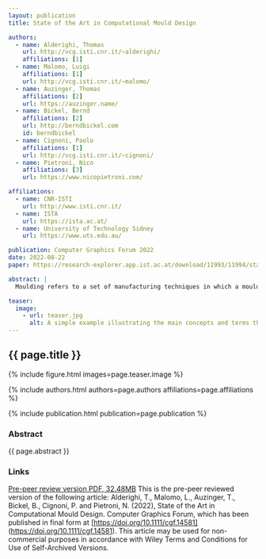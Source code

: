 ```yaml
---
layout: publication
title: State of the Art in Computational Mould Design

authors:
  - name: Alderighi, Thomas
    url: http://vcg.isti.cnr.it/~alderighi/
    affiliations: [1]
  - name: Malomo, Luigi
    affiliations: [1]
    url: http://vcg.isti.cnr.it/~malomo/
  - name: Auzinger, Thomas
    affiliations: [2]
    url: https://auzinger.name/
  - name: Bickel, Bernd
    affiliations: [2]
    url: http://berndbickel.com
    id: berndbickel
  - name: Cignoni, Paolo
    affiliations: [1]
    url: http://vcg.isti.cnr.it/~cignoni/
  - name: Pietroni, Nico
    affiliations: [3]
    url: https://www.nicopietroni.com/

affiliations:
  - name: CNR-ISTI
    url: http://www.isti.cnr.it/
  - name: ISTA
    url: https://ista.ac.at/
  - name: University of Technology Sidney
    url: https://www.uts.edu.au/

publication: Computer Graphics Forum 2022 
date: 2022-08-22
paper: https://research-explorer.app.ist.ac.at/download/11993/11994/star_molding_preprint.pdf

abstract: |
  Moulding refers to a set of manufacturing techniques in which a mould, usually a cavity or a solid frame, is used to shape a liquid or pliable material into an object of the desired shape. The popularity of moulding comes from its effectiveness, scalability and versatility in terms of employed materials. Its relevance as a fabrication process is demonstrated by the extensive literature covering different aspects related to mould design, from material flow simulation to the automation of mould geometry design. In this state-of-the-art report, we provide an extensive review of the automatic methods for the design of moulds, focusing on contributions from a geometric perspective. We classify existing mould design methods based on their computational approach and the nature of their target moulding process. We summarize the relationships between computational approaches and moulding techniques, highlighting their strengths and limitations. Finally, we discuss potential future research directions.

teaser:
  image:
    - url: teaser.jpg
      alt: A simple example illustrating the main concepts and terms that describe a casting mold
---
```


## {{ page.title }}

{% include figure.html images=page.teaser.image %}

{% include authors.html authors=page.authors affiliations=page.affiliations %}

{% include publication.html publication=page.publication %}

### Abstract

{{ page.abstract }}

### Links

[Pre-peer review version PDF, 32.48MB]({{page.paper}}) This is the pre-peer reviewed version of the following article: Alderighi, T., Malomo, L., Auzinger, T., Bickel, B., Cignoni, P. and Pietroni, N. (2022), State of the Art in Computational Mould Design. Computer Graphics Forum, which has been published in final form at [https://doi.org/10.1111/cgf.14581] (https://doi.org/10.1111/cgf.14581). This article may be used for non-commercial purposes in accordance with Wiley Terms and Conditions for Use of Self-Archived Versions.
